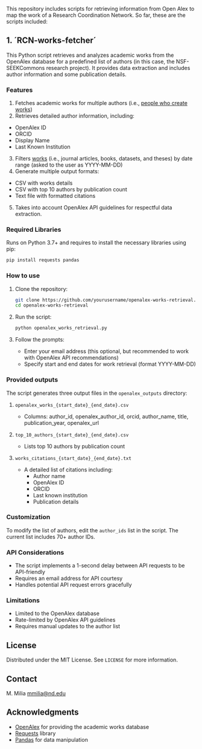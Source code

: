 This repository includes scripts for retrieving information from Open Alex to map the work of a Research Coordination Network. So far, these are the scripts included: 

## 1. ´RCN-works-fetcher´
This Python script retrieves and analyzes academic works from the OpenAlex database for a predefined list of authors (in this case, the NSF-SEEKCommons research project). It provides  data extraction and includes author information and some publication details.

### Features
1. Fetches academic works for multiple authors (i.e., [people who create works]([url](https://docs.openalex.org/api-entities/authors))) 
2. Retrieves detailed author information, including:
  - OpenAlex ID
  - ORCID
  - Display Name
  - Last Known Institution
3. Filters [works]([url](https://docs.openalex.org/api-entities/works/)) (i.e., journal articles, books, datasets, and theses) by date range (asked to the user as YYYY-MM-DD)
4. Generate multiple output formats:
  - CSV with works details
  - CSV with top 10 authors by publication count
  - Text file with formatted citations
5. Takes into account OpenAlex API guidelines for respectful data extraction. 

### Required Libraries
Runs on Python 3.7+ and requires to install the necessary libraries using pip:

```bash
pip install requests pandas
```

### How to use
1. Clone the repository:
   ```bash
   git clone https://github.com/yourusername/openalex-works-retrieval.git
   cd openalex-works-retrieval
   ```
   
2. Run the script:
   ```bash
   python openalex_works_retrieval.py
   ```

3. Follow the prompts:
   - Enter your email address (this optional, but recommended to work with OpenAlex API recommendations)
   - Specify start and end dates for work retrieval (format YYYY-MM-DD)

### Provided outputs
The script generates three output files in the `openalex_outputs` directory:

1. `openalex_works_{start_date}_{end_date}.csv`
   - Columns: author_id, openalex_author_id, orcid, author_name, title, publication_year, openalex_url

2. `top_10_authors_{start_date}_{end_date}.csv`
   - Lists top 10 authors by publication count

3. `works_citations_{start_date}_{end_date}.txt`
   - A detailed list of citations including:
     * Author name
     * OpenAlex ID
     * ORCID
     * Last known institution
     * Publication details

### Customization
To modify the list of authors, edit the `author_ids` list in the script. The current list includes 70+ author IDs.

### API Considerations
- The script implements a 1-second delay between API requests to be API-friendly
- Requires an email address for API courtesy
- Handles potential API request errors gracefully

### Limitations
- Limited to the OpenAlex database
- Rate-limited by OpenAlex API guidelines
- Requires manual updates to the author list

## License
Distributed under the MIT License. See `LICENSE` for more information.

## Contact
M. Milia <mmilia@nd.edu>

## Acknowledgments
- [OpenAlex](https://openalex.org/) for providing the academic works database
- [Requests](https://docs.python-requests.org/en/master/) library
- [Pandas](https://pandas.pydata.org/) for data manipulation
